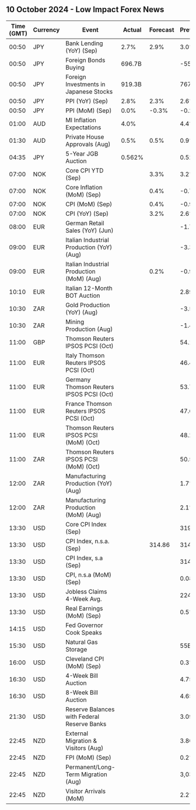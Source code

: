 ## 10 October 2024 - Low Impact Forex News

| Time (GMT) | Currency | Event | Actual | Forecast | Previous |
|------|----------|-------|--------|----------|----------|
| 00:50 | JPY | Bank Lending (YoY) (Sep) | 2.7% | 2.9% | 3.0% |
| 00:50 | JPY | Foreign Bonds Buying | 696.7B |  | -55.8B |
| 00:50 | JPY | Foreign Investments in Japanese Stocks | 919.3B |  | 767.6B |
| 00:50 | JPY | PPI (YoY) (Sep) | 2.8% | 2.3% | 2.6% |
| 00:50 | JPY | PPI (MoM) (Sep) | 0.0% | -0.3% | -0.2% |
| 01:00 | AUD | MI Inflation Expectations | 4.0% |  | 4.4% |
| 01:30 | AUD | Private House Approvals (Aug) | 0.5% | 0.5% | 0.9% |
| 04:35 | JPY | 5-Year JGB Auction | 0.562% |  | 0.521% |
| 07:00 | NOK | Core CPI YTD (Sep) |  | 3.3% | 3.2% |
| 07:00 | NOK | Core Inflation (MoM) (Sep) |  | 0.4% | -0.7% |
| 07:00 | NOK | CPI (MoM) (Sep) |  | 0.4% | -0.9% |
| 07:00 | NOK | CPI (YoY) (Sep) |  | 3.2% | 2.6% |
| 08:00 | EUR | German Retail Sales (YoY) (Jun) |  |  | -1.7% |
| 09:00 | EUR | Italian Industrial Production (YoY) (Aug) |  |  | -3.3% |
| 09:00 | EUR | Italian Industrial Production (MoM) (Aug) |  | 0.2% | -0.9% |
| 10:10 | EUR | Italian 12-Month BOT Auction |  |  | 2.892% |
| 10:30 | ZAR | Gold Production (YoY) (Aug) |  |  | -3.5% |
| 10:30 | ZAR | Mining Production (Aug) |  |  | -1.4% |
| 11:00 | GBP | Thomson Reuters IPSOS PCSI (Oct) |  |  | 54.1 |
| 11:00 | EUR | Italy Thomson Reuters IPSOS PCSI (Oct) |  |  | 46.43 |
| 11:00 | EUR | Germany Thomson Reuters IPSOS PCSI (Oct) |  |  | 53.72 |
| 11:00 | EUR | France Thomson Reuters IPSOS PCSI (Oct) |  |  | 47.60 |
| 11:00 | EUR | Thomson Reuters IPSOS PCSI (MoM) (Oct) |  |  | 48.28 |
| 11:00 | ZAR | Thomson Reuters IPSOS PCSI (MoM) (Oct) |  |  | 50.50 |
| 12:00 | ZAR | Manufacturing Production (YoY) (Aug) |  |  | 1.7% |
| 12:00 | ZAR | Manufacturing Production (MoM) (Aug) |  |  | 2.1% |
| 13:30 | USD | Core CPI Index (Sep) |  |  | 319.77 |
| 13:30 | USD | CPI Index, n.s.a. (Sep) |  | 314.86 | 314.80 |
| 13:30 | USD | CPI Index, s.a (Sep) |  |  | 314.12 |
| 13:30 | USD | CPI, n.s.a (MoM) (Sep) |  |  | 0.08% |
| 13:30 | USD | Jobless Claims 4-Week Avg. |  |  | 224.25K |
| 13:30 | USD | Real Earnings (MoM) (Sep) |  |  | 0.5% |
| 14:15 | USD | Fed Governor Cook Speaks |  |  |  |
| 15:30 | USD | Natural Gas Storage |  |  | 55B |
| 16:00 | USD | Cleveland CPI (MoM) (Sep) |  |  | 0.3% |
| 16:30 | USD | 4-Week Bill Auction |  |  | 4.755% |
| 16:30 | USD | 8-Week Bill Auction |  |  | 4.655% |
| 21:30 | USD | Reserve Balances with Federal Reserve Banks |  |  | 3.097T |
| 22:45 | NZD | External Migration & Visitors (Aug) |  |  | 3.80% |
| 22:45 | NZD | FPI (MoM) (Sep) |  |  | 0.2% |
| 22:45 | NZD | Permanent/Long-Term Migration (Aug) |  |  | 3,030 |
| 22:45 | NZD | Visitor Arrivals (MoM) |  |  | 2.2% |
